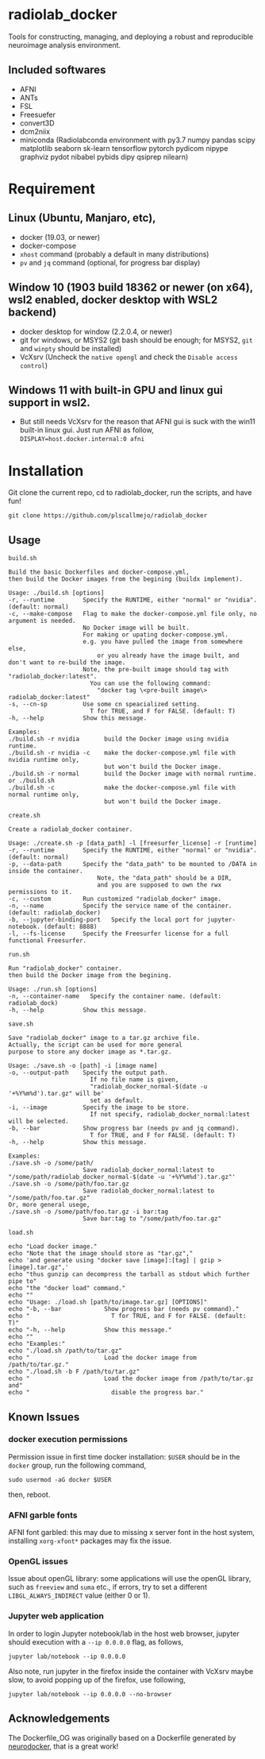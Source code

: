 # radiolab_docker

Tools for constructing, managing, and deploying a robust and reproducible neuroimage analysis environment.

## Included softwares
* AFNI
* ANTs
* FSL
* Freesuefer
* convert3D
* dcm2niix
* miniconda (Radiolabconda environment with py3.7 numpy pandas scipy matplotlib seaborn sk-learn tensorflow pytorch pydicom nipype graphviz pydot nibabel pybids dipy qsiprep nilearn)

# Requirement
## Linux (Ubuntu, Manjaro, etc),
* docker (19.03, or newer)
* docker-compose
* `xhost` command (probably a default in many distributions)
* `pv` and `jq` command (optional, for progress bar display)

## Window 10 (1903 build 18362 or newer (on x64), wsl2 enabled, docker desktop with WSL2 backend)
* docker desktop for window (2.2.0.4, or newer)
* git for windows, or MSYS2 (git bash should be enough; for MSYS2, `git` and `winpty` should be installed)
* VcXsrv (Uncheck the `native opengl` and check the `Disable access control`)

## Windows 11 with built-in GPU and linux gui support in wsl2.
* But still needs VcXsrv for the reason that AFNI gui is suck with the win11 built-in linux gui. Just run AFNI as follow,
`DISPLAY=host.docker.internal:0 afni`

# Installation
Git clone the current repo, cd to radiolab_docker, run the scripts, and have fun!
```
git clone https://github.com/plscallmejo/radiolab_docker
```

## Usage
`build.sh`

```
Build the basic Dockerfiles and docker-compose.yml,
then build the Docker images from the begining (buildx implement).

Usage: ./build.sh [options]
-r, --runtime        Specify the RUNTIME, either "normal" or "nvidia". (default: normal)
-c, --make-compose   Flag to make the docker-compose.yml file only, no argument is needed.
                     No Docker image will be built.
                     For making or upating docker-compose.yml.
                     e.g. you have pulled the image from somewhere else,
                         or you already have the image built, and don't want to re-build the image.
                     Note, the pre-built image should tag with "radiolab_docker:latest".
                       You can use the following command:
                         "docker tag \<pre-built image\> radiolab_docker:latest"
-s, --cn-sp          Use some cn speacialized setting.
                       T for TRUE, and F for FALSE. (default: T)
-h, --help           Show this message.

Examples:
./build.sh -r nvidia       build the Docker image using nvidia runtime.
./build.sh -r nvidia -c    make the docker-compose.yml file with nvidia runtime only,
                           but won't build the Docker image.
./build.sh -r normal       build the Docker image with normal runtime.
or ./build.sh
./build.sh -c              make the docker-compose.yml file with normal runtime only,
                           but won't build the Docker image.
```


`create.sh`

```
Create a radiolab_docker container.

Usage: ./create.sh -p [data_path] -l [freesurfer_license] -r [runtime]
-r, --runtime        Specify the RUNTIME, either "normal" or "nvidia". (default: normal)
-p, --data-path      Specify the "data_path" to be mounted to /DATA in inside the container.
                         Note, the "data_path" should be a DIR,
                         and you are supposed to own the rwx permissions to it.
-c, --custom         Run customized "radiolab_docker" image.
-n, --name           Specify the service name of the container. (default: radiolab_docker)
-b, --jupyter-binding-port   Specify the local port for jupyter-notebook. (default: 8888)
-l, --fs-license     Specify the Freesurfer license for a full functional Freesurfer.
```


`run.sh`

```
Run "radiolab_docker" container.
then build the Docker image from the begining.

Usage: ./run.sh [options]
-n, --container-name   Specify the container name. (default: radiolab_dock)
-h, --help           Show this message.
```


`save.sh`

```
Save "radiolab_docker" image to a tar.gz archive file.
Actually, the script can be used for more general
purpose to store any docker image as *.tar.gz.

Usage: ./save.sh -o [path] -i [image name]
-o, --output-path    Specify the output path.
                       If no file name is given,
                       "radiolab_docker_normal-$(date -u '+%Y%m%d').tar.gz" will be'
                       set as default.
-i, --image          Specify the image to be store.
                       If not specify, radiolab_docker_normal:latest will be selected.
-b, --bar            Show progress bar (needs pv and jq command).
                       T for TRUE, and F for FALSE. (default: T)
-h, --help           Show this message.

Examples:
./save.sh -o /some/path/
                     Save radiolab_docker_normal:latest to "/some/path/radiolab_docker_normal-$(date -u '+%Y%m%d').tar.gz"'
./save.sh -o /some/path/foo.tar.gz
                     Save radiolab_docker_normal:latest to "/some/path/foo.tar.gz"
Or, more general usege,
./save.sh -o /some/path/foo.tar.gz -i bar:tag
                     Save bar:tag to "/some/path/foo.tar.gz"
```


`load.sh`

```
echo "Load docker image."
echo "Note that the image should store as "tar.gz","
echo 'and generate using "docker save [image]:[tag] | gzip > [image].tar.gz",'
echo "thus gunzip can decompress the tarball as stdout which further pipe to"
echo "the "docker load" command."
echo ""
echo "Usage: ./load.sh [path/to/image.tar.gz] [OPTIONS]"
echo "-b, --bar            Show progress bar (needs pv command)."
echo "                       T for TRUE, and F for FALSE. (default: T)"
echo "-h, --help           Show this message."
echo ""
echo "Examples:"
echo "./load.sh /path/to/tar.gz"
echo "                     Load the docker image from /path/to/tar.gz."
echo "./load.sh -b F /path/to/tar.gz"
echo "                     Load the docker image from /path/to/tar.gz and"
echo "                       disable the progress bar."
```


## Known Issues

### docker execution permissions
Permission issue in first time docker installation: `$USER` should be in the `docker` group, run the following
command,

`sudo usermod -aG docker $USER`

then, reboot.


### AFNI garble fonts
AFNI font garbled: this may due to missing x server font in the host system,
installing `xorg-xfont*` packages may fix the issue.

### OpenGL issues
Issue about openGL library: some applications will use the openGL library, such as `freeview` and `suma` etc.,
if errors, try to set a different `LIBGL_ALWAYS_INDIRECT` value (either 0 or 1).

### Jupyter web application
In order to login Jupyter notebook/lab in the host web browser, jupyter should execution with a `--ip 0.0.0.0` flag, as follows,
```
jupyter lab/notebook --ip 0.0.0.0
```
Also note, run jupyter in the firefox inside the container with VcXsrv maybe slow, to avoid popping up of the firefox, use following,
```
jupyter lab/notebook --ip 0.0.0.0 --no-browser
```

## Acknowledgements
The Dockerfile_OG was originally based on a Dockerfile generated by [neurodocker](https://github.com/ReproNim/neurodocker),
that is a great work!
    
